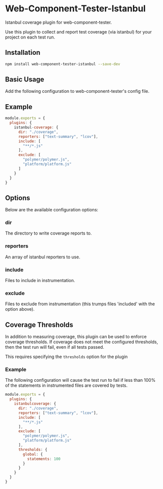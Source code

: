 Web-Component-Tester-Istanbul
=============================

Istanbul coverage plugin for web-component-tester.

Use this plugin to collect and report test coverage (via istanbul) for
your project on each test run.

## Installation

```sh
npm install web-component-tester-istanbul --save-dev
```

## Basic Usage

Add the following configuration to web-component-tester's config file.

## Example

```js
module.exports = {
  plugins: {
    istanbul-coverage: {
      dir: "./coverage",
      reporters: ["text-summary", "lcov"],
      include: [
        "**/*.js"
      ],
      exclude: [
        "polymer/polymer.js",
        "platform/platform.js"
      ]
    }
  }
}
```

## Options

Below are the available configuration options:

### dir

The directory to write coverage reports to.

### reporters

An array of istanbul reporters to use.

### include

Files to include in instrumentation.

### exclude

Files to exclude from instrumentation (this trumps files 'included' with
the option above).

## Coverage Thresholds

In addition to measuring coverage, this plugin can be used to enforce
coverage thresholds.  If coverage does not meet the configured thresholds,
then the test run will fail, even if all tests passed.

This requires specifying the `thresholds` option for the plugin

### Example

The following configuration will cause the test run to fail if less
than 100% of the statements in instrumented files are covered by
tests.

```js
module.exports = {
  plugins: {
    istanbulcoverage: {
      dir: "./coverage",
      reporters: ["text-summary", "lcov"],
      include: [
        "**/*.js"
      ],
      exclude: [
        "polymer/polymer.js",
        "platform/platform.js"
      ],
      thresholds: {
        global: {
          statements: 100
        }
      }
    }
  }
}
```
